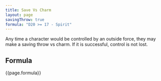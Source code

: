 ```yaml
---
title: Save Vs Charm
layout: page
savingThrow: true
formula: "D20 >= 17 - Spirit"
---
```

Any time a character would be controlled by an outside force, they may make a saving throw vs charm. If it is successful, control is not lost.

## Formula
{{page.formula}}

